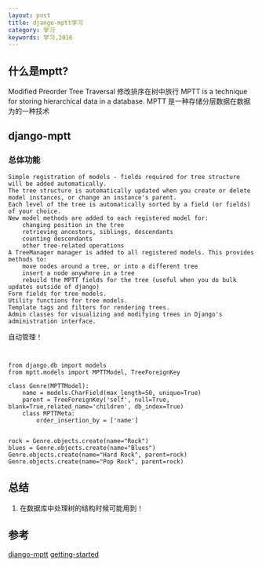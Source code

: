```yaml
---
layout: post
title: django-mptt学习
category: 学习
keywords: 学习,2016
---
```


## 什么是mptt?
Modified Preorder Tree Traversal
修改排序在树中旅行
MPTT is a technique for storing hierarchical data in a database. 
MPTT 是一种存储分层数据在数据为的一种技术

## django-mptt

### 总体功能

    Simple registration of models - fields required for tree structure will be added automatically.
    The tree structure is automatically updated when you create or delete model instances, or change an instance's parent.
    Each level of the tree is automatically sorted by a field (or fields) of your choice.
    New model methods are added to each registered model for:
        changing position in the tree
        retrieving ancestors, siblings, descendants
        counting descendants
        other tree-related operations
    A TreeManager manager is added to all registered models. This provides methods to:
        move nodes around a tree, or into a different tree
        insert a node anywhere in a tree
        rebuild the MPTT fields for the tree (useful when you do bulk updates outside of django)
    Form fields for tree models.
    Utility functions for tree models.
    Template tags and filters for rendering trees.
    Admin classes for visualizing and modifying trees in Django's administration interface.

自动管理！

```


from django.db import models
from mptt.models import MPTTModel, TreeForeignKey

class Genre(MPTTModel):
    name = models.CharField(max_length=50, unique=True)
    parent = TreeForeignKey('self', null=True, blank=True,related_name='children', db_index=True)
    class MPTTMeta:
        order_insertion_by = ['name']


rock = Genre.objects.create(name="Rock")
blues = Genre.objects.create(name="Blues")
Genre.objects.create(name="Hard Rock", parent=rock)
Genre.objects.create(name="Pop Rock", parent=rock)

```


## 总结

1. 在数据库中处理树的结构时候可能用到！


## 参考

[django-mptt](https://github.com/django-mptt/django-mptt)
[getting-started](http://django-mptt.github.io/django-mptt/tutorial.html#getting-started)


